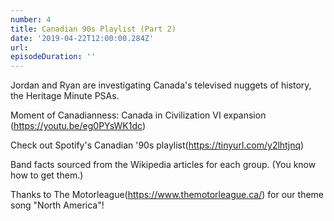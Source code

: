```yaml
---
number: 4
title: Canadian 90s Playlist (Part 2)
date: '2019-04-22T12:00:00.284Z'
url:
episodeDuration: ''
---
```


Jordan and Ryan are investigating Canada's televised nuggets of history, the Heritage Minute PSAs.
<!-- end -->

Moment of Canadianness: Canada in Civilization VI expansion (https://youtu.be/eg0PYsWK1dc)

Check out Spotify's Canadian '90s playlist(https://tinyurl.com/y2lhtjnq)

Band facts sourced from the Wikipedia articles for each group. (You know how to get them.)

Thanks to The Motorleague(https://www.themotorleague.ca/) for our theme song "North America"!
